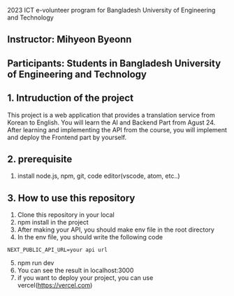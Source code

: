 2023 ICT e-volunteer program for Bangladesh University of Engineering and Technology

## Instructor: Mihyeon Byeonn

## Participants: Students in Bangladesh University of Engineering and Technology

## 1. Intruduction of the project

This project is a web application that provides a translation service from Korean to English.
You will learn the AI and Backend Part from Agust 24.
After learning and implementing the API from the course, you will implement and deploy the Frontend part by yourself.

## 2. prerequisite

1. install node.js, npm, git, code editor(vscode, atom, etc..)

## 3. How to use this repository

1. Clone this repository in your local
2. npm install in the project
3. After making your API, you should make env file in the root directory
4. In the env file, you should write the following code

```
NEXT_PUBLIC_API_URL=your api url
```

5. npm run dev
6. You can see the result in localhost:3000
7. if you want to deploy your project, you can use vercel(https://vercel.com)
